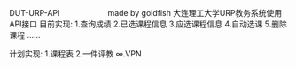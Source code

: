 DUT-URP-API
                      made by goldfish
大连理工大学URP教务系统使用API接口
目前实现:
1.查询成绩
2.已选课程信息
3.应选课程信息
4.自动选课
5.删除课程
......

计划实现:
1.课程表
2.一件评教
∞.VPN
